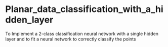 # Planar_data_classification_with_a_hidden_layer
To Implement a 2-class classification neural network with a single hidden layer and to fit a neural network to correctly classify the points
